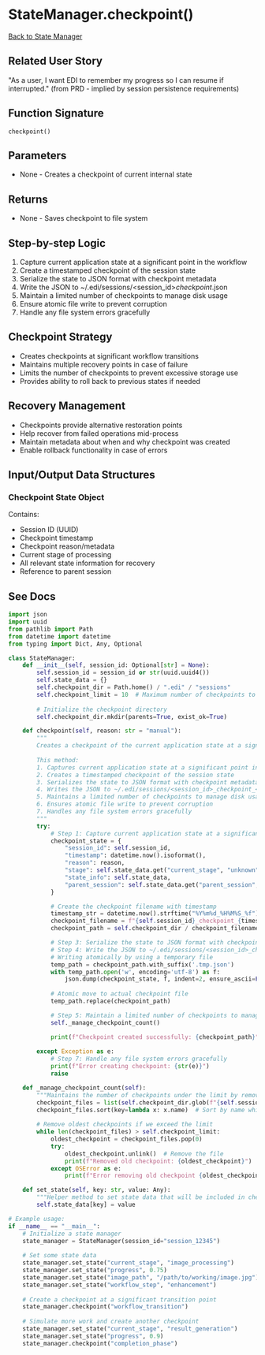 # StateManager.checkpoint()

[Back to State Manager](../orchestration_state_manager.md)

## Related User Story
"As a user, I want EDI to remember my progress so I can resume if interrupted." (from PRD - implied by session persistence requirements)

## Function Signature
`checkpoint()`

## Parameters
- None - Creates a checkpoint of current internal state

## Returns
- None - Saves checkpoint to file system

## Step-by-step Logic
1. Capture current application state at a significant point in the workflow
2. Create a timestamped checkpoint of the session state
3. Serialize the state to JSON format with checkpoint metadata
4. Write the JSON to ~/.edi/sessions/<session_id>_checkpoint_<timestamp>.json
5. Maintain a limited number of checkpoints to manage disk usage
6. Ensure atomic file write to prevent corruption
7. Handle any file system errors gracefully

## Checkpoint Strategy
- Creates checkpoints at significant workflow transitions
- Maintains multiple recovery points in case of failure
- Limits the number of checkpoints to prevent excessive storage use
- Provides ability to roll back to previous states if needed

## Recovery Management
- Checkpoints provide alternative restoration points
- Help recover from failed operations mid-process
- Maintain metadata about when and why checkpoint was created
- Enable rollback functionality in case of errors

## Input/Output Data Structures
### Checkpoint State Object
Contains:
- Session ID (UUID)
- Checkpoint timestamp
- Checkpoint reason/metadata
- Current stage of processing
- All relevant state information for recovery
- Reference to parent session

## See Docs

```python
import json
import uuid
from pathlib import Path
from datetime import datetime
from typing import Dict, Any, Optional

class StateManager:
    def __init__(self, session_id: Optional[str] = None):
        self.session_id = session_id or str(uuid.uuid4())
        self.state_data = {}
        self.checkpoint_dir = Path.home() / ".edi" / "sessions"
        self.checkpoint_limit = 10  # Maximum number of checkpoints to keep
        
        # Initialize the checkpoint directory
        self.checkpoint_dir.mkdir(parents=True, exist_ok=True)

    def checkpoint(self, reason: str = "manual"):
        """
        Creates a checkpoint of the current application state at a significant point in the workflow.
        
        This method:
        1. Captures current application state at a significant point in the workflow
        2. Creates a timestamped checkpoint of the session state
        3. Serializes the state to JSON format with checkpoint metadata
        4. Writes the JSON to ~/.edi/sessions/<session_id>_checkpoint_<timestamp>.json
        5. Maintains a limited number of checkpoints to manage disk usage
        6. Ensures atomic file write to prevent corruption
        7. Handles any file system errors gracefully
        """
        try:
            # Step 1: Capture current application state at a significant point in the workflow
            checkpoint_state = {
                "session_id": self.session_id,
                "timestamp": datetime.now().isoformat(),
                "reason": reason,
                "stage": self.state_data.get("current_stage", "unknown"),
                "state_info": self.state_data,
                "parent_session": self.state_data.get("parent_session", None)
            }

            # Create the checkpoint filename with timestamp
            timestamp_str = datetime.now().strftime("%Y%m%d_%H%M%S_%f")
            checkpoint_filename = f"{self.session_id}_checkpoint_{timestamp_str}.json"
            checkpoint_path = self.checkpoint_dir / checkpoint_filename

            # Step 3: Serialize the state to JSON format with checkpoint metadata
            # Step 4: Write the JSON to ~/.edi/sessions/<session_id>_checkpoint_<timestamp>.json
            # Writing atomically by using a temporary file
            temp_path = checkpoint_path.with_suffix('.tmp.json')
            with temp_path.open('w', encoding='utf-8') as f:
                json.dump(checkpoint_state, f, indent=2, ensure_ascii=False)
            
            # Atomic move to actual checkpoint file
            temp_path.replace(checkpoint_path)

            # Step 5: Maintain a limited number of checkpoints to manage disk usage
            self._manage_checkpoint_count()

            print(f"Checkpoint created successfully: {checkpoint_path}")
            
        except Exception as e:
            # Step 7: Handle any file system errors gracefully
            print(f"Error creating checkpoint: {str(e)}")
            raise

    def _manage_checkpoint_count(self):
        """Maintains the number of checkpoints under the limit by removing oldest ones."""
        checkpoint_files = list(self.checkpoint_dir.glob(f"{self.session_id}_checkpoint_*.json"))
        checkpoint_files.sort(key=lambda x: x.name)  # Sort by name which contains timestamp
        
        # Remove oldest checkpoints if we exceed the limit
        while len(checkpoint_files) > self.checkpoint_limit:
            oldest_checkpoint = checkpoint_files.pop(0)
            try:
                oldest_checkpoint.unlink()  # Remove the file
                print(f"Removed old checkpoint: {oldest_checkpoint}")
            except OSError as e:
                print(f"Error removing old checkpoint {oldest_checkpoint}: {e}")

    def set_state(self, key: str, value: Any):
        """Helper method to set state data that will be included in checkpoints"""
        self.state_data[key] = value

# Example usage:
if __name__ == "__main__":
    # Initialize a state manager
    state_manager = StateManager(session_id="session_12345")
    
    # Set some state data
    state_manager.set_state("current_stage", "image_processing")
    state_manager.set_state("progress", 0.75)
    state_manager.set_state("image_path", "/path/to/working/image.jpg")
    state_manager.set_state("workflow_step", "enhancement")
    
    # Create a checkpoint at a significant transition point
    state_manager.checkpoint("workflow_transition")
    
    # Simulate more work and create another checkpoint
    state_manager.set_state("current_stage", "result_generation")
    state_manager.set_state("progress", 0.9)
    state_manager.checkpoint("completion_phase")
```